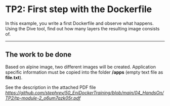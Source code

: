 # TP2: First step with the Dockerfile

In this example, you write a first Dockerfile and observe what happens. Using the Dive tool, find out how many layers the resulting image consists of.

---

## The work to be done

Based on alpine image, two different images will be created. Application specific information must be copied into the folder <strong>/apps</strong> (empty text file as <strong>file.txt</strong>).

See the description in the attached PDF file <em>https://github.com/stephrey/50_EniDockerTraining/blob/main/04_HandsOn/TP2/tp-module-2_o6um7azk05r.pdf</em>
